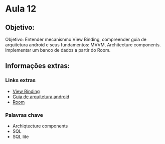 # Aula 12

## Objetivo:
Objetivo: Entender mecanisnmo View Binding, compreender guia de arquitetura android e seus fundamentos: MVVM, Architecture components. Implementar um banco de dados a partir do Room.


## Informações extras:

### Links extras
- [View Binding](https://youtu.be/W7uujFrljW0)
- [Guia de arquitetura android](https://developer.android.com/jetpack/docs/guide)
- [Room](https://www.youtube.com/watch?v=SKWh4ckvFPM)

### Palavras chave
- Archiqtecture components
- SQL
- SQL lite


